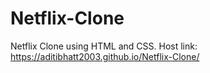 # Netflix-Clone
Netflix Clone using HTML and CSS.
Host link: https://aditibhatt2003.github.io/Netflix-Clone/
